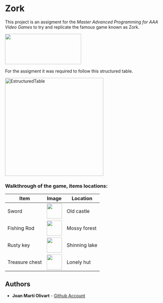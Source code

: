 # Zork
This project is an assigment for the  *Master Advanced Programming for AAA Video Games*  to try and replicate the famous game known as Zork.

  <img src=https://substackcdn.com/image/fetch/w_1200,h_600,c_fill,f_jpg,q_auto:good,fl_progressive:steep,g_auto/https%3A%2F%2Fbucketeer-e05bbc84-baa3-437e-9518-adb32be77984.s3.amazonaws.com%2Fpublic%2Fimages%2F0090f1f5-4ec9-4418-a51b-b41928580ff5_900x374.jpeg width="250" height="100">

For the assigment it was required to follow this structured table.

<img width="323" alt="EstructuredTable" src="https://github.com/user-attachments/assets/7589b633-3581-423c-addd-3c05276fce05">


### Walkthrough of the game, items locations:

| Item  |  Image | Location |
| ------------- | ------------- | ---|
| Sword | <img src=https://github.com/user-attachments/assets/610e8523-ee3b-418c-8d3c-851fff1e2381 width="50" height="50" >  |  Old castle |
| Fishing Rod  | <img src=https://github.com/user-attachments/assets/ead73442-f2a9-4258-8fa9-03261662e1e7 width="50" height="50" > | Mossy forest |
| Rusty key | <img src=https://github.com/user-attachments/assets/cccd04e7-b352-4acb-af3e-4dc29c1aae8a width="50" height="50">  | Shinning lake |
| Treasure chest  | <img src=https://github.com/user-attachments/assets/b242a0af-ea39-4ed8-8459-bf674a786bb9 width="50" height="50">  | Lonely hut |


## Authors

* **Joan Martí Olivart** - [Github Account](https://github.com/jmartiolivart)
